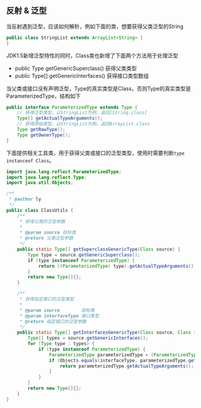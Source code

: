 ## 反射 & 泛型

当反射遇到泛型，应该如何解析，例如下面的类，想要获得父类泛型的String

```java
public class StringList extends ArrayList<String> {
}
```

JDK1.5新增泛型特性的同时，Class类也新增了下面两个方法用于处理泛型

- public Type getGenericSuperclass() 获得父类类型
- public Type[] getGenericInterfaces() 获得接口类型数组

当父类或接口没有声明泛型，Type的真实类型是Class，否则Type的真实类型是ParameterizedType，结构如下

```java
public interface ParameterizedType extends Type {
    // 获得泛型类型，以StringList为例，返回[String.class]
	Type[] getActualTypeArguments();
	// 获得原始类型，以StringList为例，返回ArrayList.class
	Type getRawType();
	Type getOwnerType();
}
```

下面提供相关工具类，用于获得父类或接口的泛型类型，使用时需要判断`type instanceof Class`。

```java
import java.lang.reflect.ParameterizedType;
import java.lang.reflect.Type;
import java.util.Objects;

/**
 * @author ly
 */
public class ClassUtils {
    /**
     * 获得父类的泛型参数
     *
     * @param source 目标类
     * @return 父类泛型参数
     */
    public static Type[] getSuperclassGenericType(Class source) {
        Type type = source.getGenericSuperclass();
        if (type instanceof ParameterizedType) {
            return ((ParameterizedType) type).getActualTypeArguments();
        }
        return new Type[]{};
    }

    /**
     * 获得指定接口的泛型类型
     *
     * @param source        目标类
     * @param interfaceType 接口类型
     * @return 指定接口的泛型参数
     */
    public static Type[] getInterfacesGenericType(Class source, Class interfaceType) {
        Type[] types = source.getGenericInterfaces();
        for (Type type : types) {
            if (type instanceof ParameterizedType) {
                ParameterizedType parameterizedType = (ParameterizedType) type;
                if (Objects.equals(interfaceType, parameterizedType.getRawType())) {
                    return parameterizedType.getActualTypeArguments();
                }
            }
        }
        return new Type[]{};
    }
}
```


